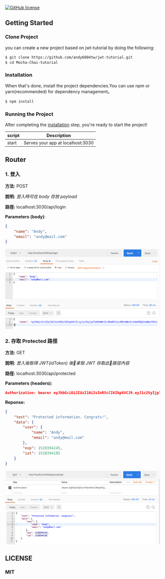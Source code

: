 [![GitHub license][license-image]][license-url]

## Getting Started
### Clone Project
 you can create a new project based on jwt-tutorial by doing the following:

```bash
$ git clone https://github.com/andy6804tw/jwt-tutorial.git
$ cd Mocha-Chai-tutorial
```

### Installation
When that's done, install the project dependencies.You can use npm or yarn(recommended) for dependency management。

```bash
$ npm install
```

### Running the Project

After completing the [installation](#installation) step, you're ready to start the project!

| script | Description |
| ------| ------ |
| start | Serves your app at localhost:3030 |


## Router

### 1. 登入
**方法:** POST

**說明:** *登入時可在 body 存放 payload*

**路徑:** localhost:3030/api/login

**Parameters (body)**:
```json
{
	"name": "Andy",
	"email": "andy@mail.com"
}
```

<img src="/screenshot/img01.png" width="650">


### 2. 存取 Protected 路徑
**方法:** GET

**說明:** *登入後取得 JWT(idToken) 後拿取 JWT 存取此路徑內容*

**路徑:** localhost:3030/api/protected

**Parameters (headers):**
```json
Authorization: bearer eyJhbGciOiJIUzI1NiIsInR5cCI6IkpXVCJ9.eyJ1c2VyIjp7Im5hbWUiOiJBbmR5IiwiZW1haWwiOiJhbmR5QG1haWwuY29tIn0sImV4cCI6MTUyMDM5NDI0NSwiaWF0IjoxNTIwMzk0MTg1fQ.hANghAo6N57AusYJiiIODuxMPf2RFXz21KeaOY49QLE
```

**Reponse:**
```json
{
    "text": "Protected information. Congrats!",
    "data": {
        "user": {
            "name": "Andy",
            "email": "andy@mail.com"
        },
        "exp": 1520394245,
        "iat": 1520394185
    }
}
```

<img src="/screenshot/img02.png" width="650">


## LICENSE
### MIT



[license-image]: https://img.shields.io/npm/l/express.svg?registry_uri=https%3A%2F%2Fregistry.npmjs.com
[license-url]: https://github.com/andy6804tw/jwt-tutorial/blob/master/LICENSE
